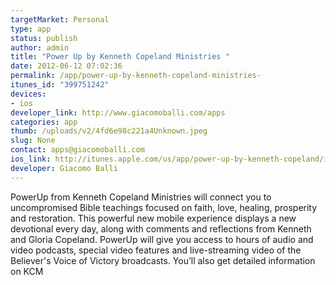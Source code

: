 ```yaml
--- 
targetMarket: Personal
type: app
status: publish
author: admin
title: "Power Up by Kenneth Copeland Ministries "
date: 2012-06-12 07:02:36
permalink: /app/power-up-by-kenneth-copeland-ministries-
itunes_id: "399751242"
devices: 
- ios
developer_link: http://www.giacomoballi.com/apps
categories: app
thumb: /uploads/v2/4fd6e98c221a4Unknown.jpeg
slug: None
contact: apps@giacomoballi.com
ios_link: http://itunes.apple.com/us/app/power-up-by-kenneth-copeland/id399751242?mt=8
developer: Giacomo Balli
---
```



PowerUp from Kenneth Copeland Ministries will connect you to uncompromised Bible teachings focused on faith, love, healing, prosperity and restoration. This powerful new mobile experience displays a new devotional every day, along with comments and reflections from Kenneth and Gloria Copeland. PowerUp will give you access to hours of audio and video podcasts, special video features and live-streaming video of the Believer's Voice of Victory broadcasts. You’ll also get detailed information on KCM

